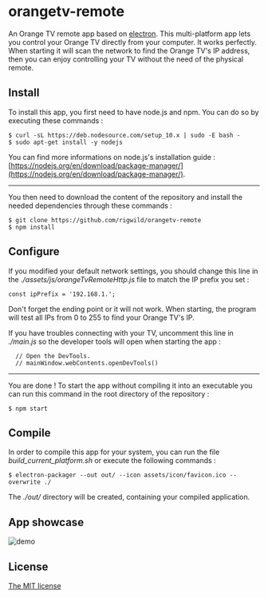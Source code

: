 # orangetv-remote
An Orange TV remote app based on [electron](https://github.com/electron/electron). This multi-platform app lets you control your Orange TV directly from your computer. It works perfectly.
When starting it will scan the network to find the Orange TV's IP address, then you can enjoy controlling your TV without the need of the physical remote.

## Install
To install this app, you first need to have node.js and npm. You can do so by executing these commands :

	$ curl -sL https://deb.nodesource.com/setup_10.x | sudo -E bash -
	$ sudo apt-get install -y nodejs

You can find more informations on node.js's installation guide : [https://nodejs.org/en/download/package-manager/](https://nodejs.org/en/download/package-manager/).

___
You then need to download the content of the repository and install the needed dependencies through these commands :

    $ git clone https://github.com/rigwild/orangetv-remote
    $ npm install
## Configure
If you modified your default network settings, you should change this line in the *./assets/js/orangeTvRemoteHttp.js* file to match the IP prefix you set :

    const ipPrefix = '192.168.1.';

Don't forget the ending point or it will not work. When starting, the program will test all IPs from 0 to 255 to find your Orange TV's IP.

If you have troubles connecting with your TV, uncomment this line in *./main.js* so the developer tools will open when starting the app :

      // Open the DevTools.
      // mainWindow.webContents.openDevTools()
___
You are done ! To start the app without compiling it into an executable you can run this command in the root directory of the repository :

    $ npm start

## Compile
In order to compile this app for your system, you can run the file *build_current_platform.sh* or execute the following commands :

    $ electron-packager --out out/ --icon assets/icon/favicon.ico --overwrite ./
The *./out/* directory will be created, containing your compiled application.

## App showcase
![demo](https://github.asauvage.fr/img/other/orangetv-remote.gif)

## License
[The MIT license](https://github.com/rigwild/orangetv-remote/blob/master/LICENSE)